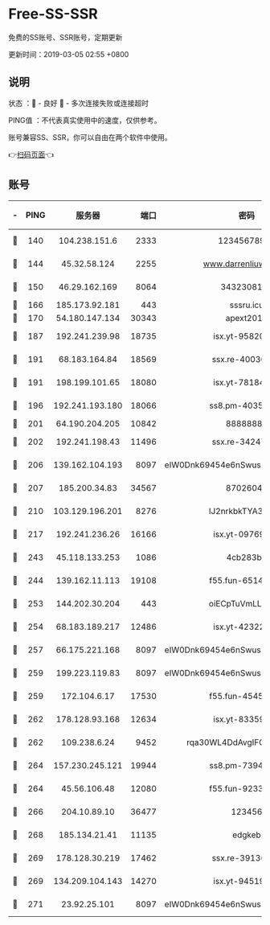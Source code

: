 # Free-SS-SSR

免费的SS账号、SSR账号，定期更新

更新时间：2019-03-05 02:55 +0800

## 说明

状态     ：🙂 - 良好 🙁 - 多次连接失败或连接超时

PING值   ：不代表真实使用中的速度，仅供参考。

账号兼容SS、SSR，你可以自由在两个软件中使用。

👉[扫码页面](https://liesauer.github.io/free-ss-ssr.github.io/)👈

## 账号

|-|PING|服务器|端口|密码|加密方式|区域|
|:----:|:----:|:-----:|-----:|:----:|:----:|:----:|
|🙂|140|104.238.151.6|2333|12345678900|aes-256-cfb|JP|
|🙂|144|45.32.58.124|2255|www.darrenliuwei.com|aes-256-cfb|JP|
|🙂|150|46.29.162.169|8064|3432308177|aes-256-cfb|RU|
|🙂|166|185.173.92.181|443|sssru.icu|rc4-md5|RU|
|🙂|170|54.180.147.134|30343|apext2019|chacha20|KR|
|🙂|187|192.241.239.98|18735|isx.yt-95820139|aes-256-cfb|US|
|🙂|191|68.183.164.84|18569|ssx.re-40036320|aes-256-cfb|US|
|🙂|191|198.199.101.65|18080|isx.yt-78184489|aes-256-cfb|US|
|🙂|196|192.241.193.180|18066|ss8.pm-40352381|aes-256-cfb|US|
|🙂|201|64.190.204.205|10842|88888888|rc4-md5|US|
|🙂|202|192.241.198.43|11496|ssx.re-34247087|aes-256-cfb|US|
|🙂|206|139.162.104.193|8097|eIW0Dnk69454e6nSwuspv9DmS201tQ0D|aes-256-cfb|JP|
|🙂|207|185.200.34.83|34567|87026045|aes-256-cfb|US|
|🙂|210|103.129.196.201|8276|lJ2nrkbkTYA30wv0|aes-256-cfb|US|
|🙂|217|192.241.236.26|16166|isx.yt-09769627|aes-256-cfb|US|
|🙂|243|45.118.133.253|1086|4cb283b8|aes-256-cfb|SG|
|🙂|244|139.162.11.113|19108|f55.fun-65147791|aes-256-cfb|SG|
|🙂|253|144.202.30.204|443|oiECpTuVmLLxk4Ts|aes-256-cfb|US|
|🙂|254|68.183.189.217|12486|isx.yt-42322942|aes-256-cfb|SG|
|🙂|257|66.175.221.168|8097|eIW0Dnk69454e6nSwuspv9DmS201tQ0D|aes-256-cfb|US|
|🙂|259|199.223.119.83|8097|eIW0Dnk69454e6nSwuspv9DmS201tQ0D|aes-256-cfb|US|
|🙂|259|172.104.6.17|17530|f55.fun-45452436|aes-256-cfb|US|
|🙂|262|178.128.93.168|12634|isx.yt-83359917|aes-256-cfb|SG|
|🙂|262|109.238.6.24|9452|rqa30WL4DdAvgIFG6Fs3znzTa|aes-256-cfb|FR|
|🙂|264|157.230.245.121|19944|ss8.pm-73943906|aes-256-cfb|SG|
|🙂|264|45.56.106.48|12080|f55.fun-92337003|aes-256-cfb|US|
|🙂|266|204.10.89.10|36477|123456|aes-256-cfb|US|
|🙂|268|185.134.21.41|11135|edgkeb|aes-256-cfb|GB|
|🙂|269|178.128.30.219|17462|ssx.re-39136705|aes-256-cfb|SG|
|🙂|269|134.209.104.143|14270|isx.yt-94519084|aes-256-cfb|SG|
|🙂|271|23.92.25.101|8097|eIW0Dnk69454e6nSwuspv9DmS201tQ0D|aes-256-cfb|US|
